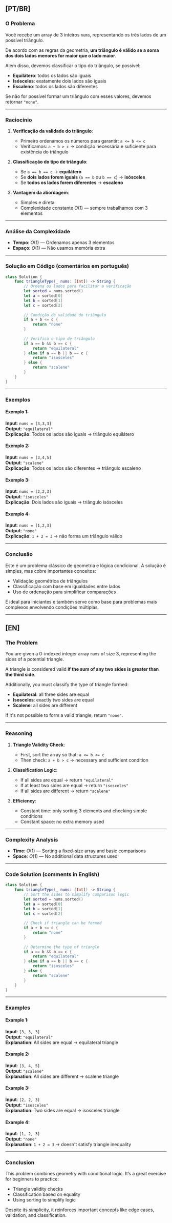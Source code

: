 ## [PT/BR]

### O Problema

Você recebe um array de 3 inteiros `nums`, representando os três lados de um possível triângulo.

De acordo com as regras da geometria, **um triângulo é válido se a soma dos dois lados menores for maior que o lado maior**.

Além disso, devemos classificar o tipo do triângulo, se possível:

- **Equilátero**: todos os lados são iguais
- **Isósceles**: exatamente dois lados são iguais
- **Escaleno**: todos os lados são diferentes

Se não for possível formar um triângulo com esses valores, devemos retornar `"none"`.

---

### Raciocínio

1. **Verificação da validade do triângulo**:
   - Primeiro ordenamos os números para garantir: `a <= b <= c`
   - Verificamos: `a + b > c` → condição necessária e suficiente para existência do triângulo

2. **Classificação do tipo de triângulo**:
   - Se `a == b == c` → **equilátero**
   - Se **dois lados forem iguais** (`a == b` ou `b == c`) → **isósceles**
   - Se **todos os lados forem diferentes** → **escaleno**

3. **Vantagem da abordagem**:
   - Simples e direta
   - Complexidade constante $O(1)$ — sempre trabalhamos com 3 elementos

---

### Análise da Complexidade

- **Tempo**: $O(1)$ — Ordenamos apenas 3 elementos
- **Espaço**: $O(1)$ — Não usamos memória extra

---

### Solução em Código (comentários em português)

```swift
class Solution {
    func triangleType(_ nums: [Int]) -> String {
        // Ordena os lados para facilitar a verificação
        let sorted = nums.sorted()
        let a = sorted[0]
        let b = sorted[1]
        let c = sorted[2]
        
        // Condição de validade do triângulo
        if a + b <= c {
            return "none"
        }
        
        // Verifica o tipo de triângulo
        if a == b && b == c {
            return "equilateral"
        } else if a == b || b == c {
            return "isosceles"
        } else {
            return "scalene"
        }
    }
}
```

---

### Exemplos

#### Exemplo 1:
**Input**: `nums = [3,3,3]`  
**Output**: `"equilateral"`  
**Explicação**: Todos os lados são iguais → triângulo equilátero

#### Exemplo 2:
**Input**: `nums = [3,4,5]`  
**Output**: `"scalene"`  
**Explicação**: Todos os lados são diferentes → triângulo escaleno

#### Exemplo 3:
**Input**: `nums = [2,2,3]`  
**Output**: `"isosceles"`  
**Explicação**: Dois lados são iguais → triângulo isósceles

#### Exemplo 4:
**Input**: `nums = [1,2,3]`  
**Output**: `"none"`  
**Explicação**: `1 + 2 = 3` → não forma um triângulo válido

---

### Conclusão

Este é um problema clássico de geometria e lógica condicional. A solução é simples, mas cobre importantes conceitos:

- Validação geométrica de triângulos
- Classificação com base em igualdades entre lados
- Uso de ordenação para simplificar comparações

É ideal para iniciantes e também serve como base para problemas mais complexos envolvendo condições múltiplas.

---

## [EN]

### The Problem

You are given a 0-indexed integer array `nums` of size 3, representing the sides of a potential triangle.

A triangle is considered valid **if the sum of any two sides is greater than the third side**.

Additionally, you must classify the type of triangle formed:

- **Equilateral**: all three sides are equal
- **Isosceles**: exactly two sides are equal
- **Scalene**: all sides are different

If it's not possible to form a valid triangle, return `"none"`.

---

### Reasoning

1. **Triangle Validity Check**:
   - First, sort the array so that: `a <= b <= c`
   - Then check: `a + b > c` → necessary and sufficient condition

2. **Classification Logic**:
   - If all sides are equal → return `"equilateral"`
   - If at least two sides are equal → return `"isosceles"`
   - If all sides are different → return `"scalene"`

3. **Efficiency**:
   - Constant time: only sorting 3 elements and checking simple conditions
   - Constant space: no extra memory used

---

### Complexity Analysis

- **Time**: $O(1)$ — Sorting a fixed-size array and basic comparisons
- **Space**: $O(1)$ — No additional data structures used

---

### Code Solution (comments in English)

```swift
class Solution {
    func triangleType(_ nums: [Int]) -> String {
        // Sort the sides to simplify comparison logic
        let sorted = nums.sorted()
        let a = sorted[0]
        let b = sorted[1]
        let c = sorted[2]
        
        // Check if triangle can be formed
        if a + b <= c {
            return "none"
        }
        
        // Determine the type of triangle
        if a == b && b == c {
            return "equilateral"
        } else if a == b || b == c {
            return "isosceles"
        } else {
            return "scalene"
        }
    }
}
```

---

### Examples

#### Example 1:
**Input**: `[3, 3, 3]`  
**Output**: `"equilateral"`  
**Explanation**: All sides are equal → equilateral triangle

#### Example 2:
**Input**: `[3, 4, 5]`  
**Output**: `"scalene"`  
**Explanation**: All sides are different → scalene triangle

#### Example 3:
**Input**: `[2, 2, 3]`  
**Output**: `"isosceles"`  
**Explanation**: Two sides are equal → isosceles triangle

#### Example 4:
**Input**: `[1, 2, 3]`  
**Output**: `"none"`  
**Explanation**: `1 + 2 = 3` → doesn't satisfy triangle inequality

---

### Conclusion

This problem combines geometry with conditional logic. It’s a great exercise for beginners to practice:

- Triangle validity checks
- Classification based on equality
- Using sorting to simplify logic

Despite its simplicity, it reinforces important concepts like edge cases, validation, and classification.